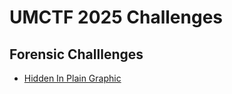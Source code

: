 # UMCTF 2025 Challenges

## Forensic Challlenges
- [Hidden In Plain Graphic](https://github.com/harimouse/CTF_WriteUps/blob/main/UMCTF2025/Forensics/Hidden%20In%20Plain%20Graphic.md)
